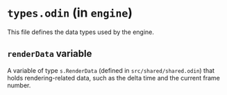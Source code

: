 # `types.odin` (in `engine`)

This file defines the data types used by the engine.

## `renderData` variable

A variable of type `s.RenderData` (defined in `src/shared/shared.odin`) that holds rendering-related data, such as the delta time and the current frame number.
